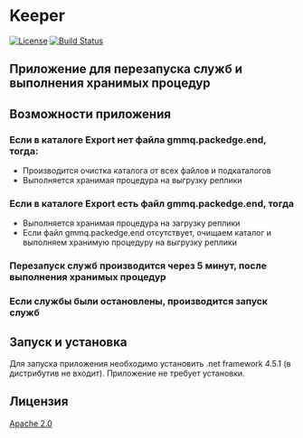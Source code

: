 # Keeper

[![License](https://img.shields.io/badge/License-Apache%202.0-blue.svg)](https://opensource.org/licenses/Apache-2.0)
[![Build Status](https://travis-ci.org/shimanov/Keeper.svg?branch=master)](https://travis-ci.org/shimanov/Keeper)

## Приложение для перезапуска служб и выполнения хранимых процедур

Возможности приложения
-----------------------
### Если в каталоге Export нет файла gmmq.packedge.end, тогда:
* Производится очистка каталога от всех файлов и подкаталогов
* Выполняется хранимая процедура на выгрузку реплики

### Если в каталоге Export есть файл gmmq.packedge.end, тогда
* Выполняется хранимая процедура на загрузку реплики
* Если файл gmmq.packedge.end отсутствует, очищаем каталог 
         и выполняем хранимую процедуру на выгрузку реплики
         
### Перезапуск служб производится через 5 минут, после выполнения хранимых процедур
### Если службы были остановлены, производится запуск служб


Запуск и установка
-----------------------
Для запуска приложения необходимо установить .net framework 4.5.1 (в дистрибутив не входит).
Приложение не требует установки.

Лицензия
-----------------------
[Apache 2.0](https://opensource.org/licenses/Apache-2.0)
